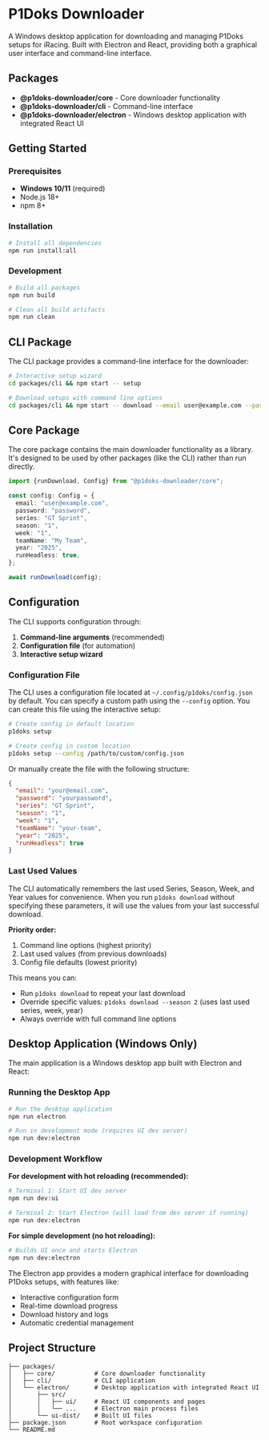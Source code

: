 # P1Doks Downloader

A Windows desktop application for downloading and managing P1Doks setups for iRacing. Built with Electron and React, providing both a graphical user interface and command-line interface.

## Packages

- **@p1doks-downloader/core** - Core downloader functionality
- **@p1doks-downloader/cli** - Command-line interface
- **@p1doks-downloader/electron** - Windows desktop application with integrated React UI

## Getting Started

### Prerequisites

- **Windows 10/11** (required)
- Node.js 18+
- npm 8+

### Installation

```bash
# Install all dependencies
npm run install:all
```

### Development

```bash
# Build all packages
npm run build

# Clean all build artifacts
npm run clean
```

## CLI Package

The CLI package provides a command-line interface for the downloader:

```bash
# Interactive setup wizard
cd packages/cli && npm start -- setup

# Download setups with command line options
cd packages/cli && npm start -- download --email user@example.com --password secret --series "GT Sprint" --season "1" --week "1" --team "My Team" --year 2025
```

## Core Package

The core package contains the main downloader functionality as a library. It's designed to be used by other packages (like the CLI) rather than run directly.

```typescript
import {runDownload, Config} from "@p1doks-downloader/core";

const config: Config = {
  email: "user@example.com",
  password: "password",
  series: "GT Sprint",
  season: "1",
  week: "1",
  teamName: "My Team",
  year: "2025",
  runHeadless: true,
};

await runDownload(config);
```

## Configuration

The CLI supports configuration through:

1. **Command-line arguments** (recommended)
2. **Configuration file** (for automation)
3. **Interactive setup wizard**

### Configuration File

The CLI uses a configuration file located at `~/.config/p1doks/config.json` by default. You can specify a custom path using the `--config` option. You can create this file using the interactive setup:

```bash
# Create config in default location
p1doks setup

# Create config in custom location
p1doks setup --config /path/to/custom/config.json
```

Or manually create the file with the following structure:

```json
{
  "email": "your@email.com",
  "password": "yourpassword",
  "series": "GT Sprint",
  "season": "1",
  "week": "1",
  "teamName": "your-team",
  "year": "2025",
  "runHeadless": true
}
```

### Last Used Values

The CLI automatically remembers the last used Series, Season, Week, and Year values for convenience. When you run `p1doks download` without specifying these parameters, it will use the values from your last successful download.

**Priority order:**

1. Command line options (highest priority)
2. Last used values (from previous downloads)
3. Config file defaults (lowest priority)

This means you can:

- Run `p1doks download` to repeat your last download
- Override specific values: `p1doks download --season 2` (uses last used series, week, year)
- Always override with full command line options

## Desktop Application (Windows Only)

The main application is a Windows desktop app built with Electron and React:

### Running the Desktop App

```bash
# Run the desktop application
npm run electron

# Run in development mode (requires UI dev server)
npm run dev:electron
```

### Development Workflow

**For development with hot reloading (recommended):**

```bash
# Terminal 1: Start UI dev server
npm run dev:ui

# Terminal 2: Start Electron (will load from dev server if running)
npm run dev:electron
```

**For simple development (no hot reloading):**

```bash
# Builds UI once and starts Electron
npm run dev:electron
```

The Electron app provides a modern graphical interface for downloading P1Doks setups, with features like:
- Interactive configuration form
- Real-time download progress
- Download history and logs
- Automatic credential management

## Project Structure

```
├── packages/
│   ├── core/           # Core downloader functionality
│   ├── cli/            # CLI application
│   └── electron/       # Desktop application with integrated React UI
│       ├── src/
│       │   ├── ui/     # React UI components and pages
│       │   └── ...     # Electron main process files
│       └── ui-dist/    # Built UI files
├── package.json        # Root workspace configuration
└── README.md
```
